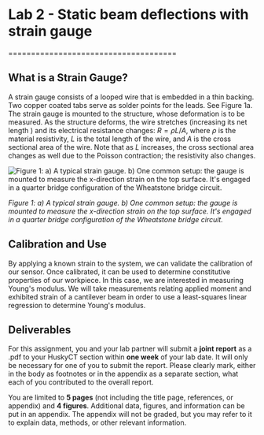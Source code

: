 # Lab 2 - Static beam deflections with strain gauge
=====================================

## What is a Strain Gauge?

A strain gauge consists of a looped wire that is embedded in a thin backing. Two
copper coated tabs serve as solder points for the leads. See Figure 1a. The
strain gauge is mounted to the structure, whose deformation is to be measured. As
the structure deforms, the wire stretches (increasing its net length ) and its
electrical resistance changes: $R=\rho L/A$, where $\rho$ is the material
resistivity, $L$ is the total length of the wire, and $A$ is the cross sectional
area of the wire.  Note that as $L$ increases, the cross sectional area changes
as
well due to the Poisson contraction; the resistivity also changes.

![Figure 1: a) A typical strain gauge. b) One common setup: the gauge is
mounted to measure the x-direction strain on the top surface. It's
engaged in a quarter bridge configuration of the Wheatstone bridge
circuit.](https://raw.githubusercontent.com/cooperrc/sensors_and_data/master/ME3263-Lab_02/figure_01.png)

*Figure 1: a) A typical strain gauge. b) One common setup: the gauge is
mounted to measure the x-direction strain on the top surface. It's
engaged in a quarter bridge configuration of the Wheatstone bridge
circuit.*

## Calibration and Use

By applying a known strain to the system, we can validate the calibration of our sensor. Once calibrated, it can be used to determine constitutive properties of our workpiece. In this case, we are interested in measuring Young's modulus. We will take measurements relating applied moment and exhibited strain of a cantilever beam in order to use a least-squares linear regression to determine Young's modulus.

## Deliverables

For this assignment, you and your lab partner will submit a __joint report__ as a .pdf to your HuskyCT section within __one week__ of your lab date. It will only be necessary for one of you to submit the report. Please clearly mark, either in the body as footnotes or in the appendix as a separate section, what each of you contributed to the overall report.

You are limited to __5 pages__ (not including the title page, references, or appendix) and __4 figures__. Additional data, figures, and information can be put in an appendix. The appendix will not be graded, but you may refer to it to explain data, methods, or other relevant information.